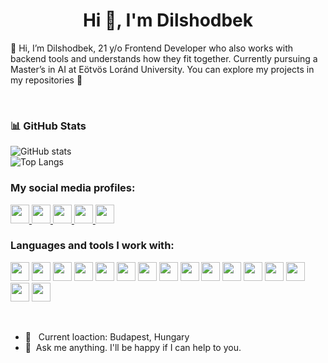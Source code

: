 <h1 align="center">Hi 👋, I'm Dilshodbek</h1>

👋 Hi, I’m Dilshodbek, 21 y/o Frontend Developer who also works with backend tools and understands how they fit together. Currently pursuing a Master’s in AI at Eötvös Loránd University. You can explore my projects in my repositories 🚀

<br>

### 📊 GitHub Stats  
![GitHub stats](https://github-readme-stats.vercel.app/api?username=Dilshodjon2004&show_icons=true&theme=radical)  
![Top Langs](https://github-readme-stats.vercel.app/api/top-langs/?username=Dilshodjon2004&layout=compact&theme=radical)  

### My social media profiles:
<p>
  <a href="http://www.instagram.com/dilshodbek_gulomov" style="display: inline;">
    <img src="http://assets.stickpng.com/images/580b57fcd9996e24bc43c521.png" width="30px">  
  </a>
  <a href="https://www.facebook.com/dilshodbek.gulomov.5" style="display: inline;">
    <img src="https://static.vecteezy.com/system/resources/previews/021/495/985/non_2x/facebook-social-media-logo-icon-free-png.png" width="30px">  
  </a>
  <a href="https://www.linkedin.com/in/dilshodbek-gulomov" style="display: inline;">
    <img src="https://upload.wikimedia.org/wikipedia/commons/thumb/8/81/LinkedIn_icon.svg/768px-LinkedIn_icon.svg.png" width="30px">  
  </a>
  <a href="https://t.me/dilshod_swe" style="display: inline;">
    <img src="https://upload.wikimedia.org/wikipedia/commons/thumb/8/82/Telegram_logo.svg/2048px-Telegram_logo.svg.png" width="30px">  
  </a>
  <a href="https://wa.me/998994343475" style="display: inline;">
    <img src="https://www.freepnglogos.com/uploads/whatsapp-png-image-9.png" width="30px">  
  </a>
</p>

### Languages and tools I work with:

<code><img src="https://encrypted-tbn0.gstatic.com/images?q=tbn:ANd9GcRYncmo7j1JNjWNMachF5rU8aLYIq_9gpoxXg&s" width="30px"></code>
<code><img src="https://cdn.freebiesupply.com/logos/large/2x/css3-logo-png-transparent.png" width="30px"></code>
<code><img src="https://upload.wikimedia.org/wikipedia/commons/thumb/b/b2/Bootstrap_logo.svg/512px-Bootstrap_logo.svg.png" width="30px"></code>
<code><img src="https://upload.wikimedia.org/wikipedia/commons/thumb/9/96/Sass_Logo_Color.svg/1280px-Sass_Logo_Color.svg.png" width="30px"></code>
<code><img src="https://img.icons8.com/color/600/tailwind_css.png" width="30px"></code>
<code><img src="https://upload.wikimedia.org/wikipedia/commons/6/6a/JavaScript-logo.png" width="30px" height="30px"></code>
<code><img src="https://www.svgrepo.com/show/354478/typescript-icon.svg" width="30px"></code>
<code><img src="https://upload.wikimedia.org/wikipedia/commons/thumb/a/a7/React-icon.svg/2300px-React-icon.svg.png" width="30px"></code>
<code><img src="https://encrypted-tbn0.gstatic.com/images?q=tbn:ANd9GcSV9uzErWz9EXqZDxZ5lP9aYpMz8eK6rr5X3w&s" width="30px"></code>
<code><img src="https://encrypted-tbn0.gstatic.com/images?q=tbn:ANd9GcSb8BOaJS__WDLbw__6UwcZeAOLO5M6eIhgYA&s" width="30px"></code>
<code><img src="https://cdn.worldvectorlogo.com/logos/expressjs.svg" width="30px"></code>
<code><img src="https://upload.wikimedia.org/wikipedia/commons/a/a8/NestJS.svg" width="30px"></code>
<code><img src="https://cdn.iconscout.com/icon/free/png-256/free-node-js-icon-svg-png-download-1174925.png?f=webp" width="30px"></code>
<code><img src="https://img.icons8.com/color/512/firebase.png" width="30px"></code>
<code><img src="https://www.pngkey.com/png/detail/383-3838923_open-mongodb-icon.png" width="30px"></code>
<code><img src="https://encrypted-tbn0.gstatic.com/images?q=tbn:ANd9GcRJSJmlNYGBG0wZYVdNpEFAPzVSnGM3LdOIBw&s" width="30px"></code>
 
 <br>
 
 - 📍 &nbsp; Current loaction: Budapest, Hungary
 - 📧 &nbsp;Ask me anything. I'll be happy if I can help to you.
